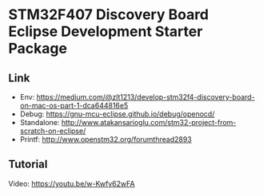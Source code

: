 # STM32F407 Discovery Board Eclipse Development Starter Package

## Link
* Env: https://medium.com/@zlt1213/develop-stm32f4-discovery-board-on-mac-os-part-1-dca644816e5
* Debug: https://gnu-mcu-eclipse.github.io/debug/openocd/
* Standalone: http://www.atakansarioglu.com/stm32-project-from-scratch-on-eclipse/
* Printf: http://www.openstm32.org/forumthread2893

## Tutorial
Video: https://youtu.be/w-Kwfy62wFA
